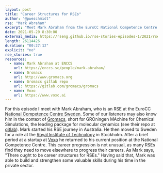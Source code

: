 ```yaml
---
layout: post
title: "Career Structures for RSEs"
author: "@pweschmidt"
rse: "Mark Abraham"
excerpt: "Meet Mark Abraham from the EuroCC National Competence Centre Sweden and one of the guardians of the Gromacs open source library."
date: 2021-05-20 8:30:00
external_media: https://rseng.github.io/rse-stories-episodes-1/2021/rse-stories-mark-abraham-episode-60.mp3
length: 26114426
duration: "00:27:12"
explicit: "no"
rse_stories: true
resources:
  - name: Mark Abraham at ENCCS
    url: https://enccs.se/people/mark-abraham/
  - name: Gromacs 
    url: http://www.gromacs.org
  - name: Gromacs gitlab repo
    url: https://gitlab.com/gromacs/gromacs 
  - name: Voxo
    url: https://www.voxo.ai
--- 
```


For this episode I meet with Mark Abraham, who is an RSE at the EuroCC [National Competence Centre Sweden](https://enccs.se/people/mark-abraham/). Some of our listeners may also know him in the context of [Gromacs](http://www.gromacs.org), short for GROningen MAchine for Chemical Simulations, the leading package for molecular dynamics (see their repo at [gitlab](https://gitlab.com/gromacs/gromacs)).
Mark started his RSE journey in Australia. He then moved to Sweden for a role at the [Royal Institute of Technology](https://www.kth.se) in Stockholm. After a brief period at a startup at [Voxo](https://www.voxo.ai) he returned to his current position at the National Competence Centre. This career progression is not unusual, as many RSEs find they need to move elsewhere to progress their careers. As Mark says, "There ought to be career structures for RSEs." Having said that, Mark was able to build and strengthen some valuable skills during his time in the private sector.
